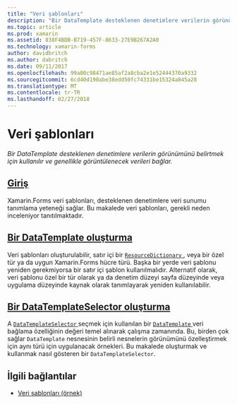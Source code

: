 ```yaml
---
title: "Veri şablonları"
description: "Bir DataTemplate desteklenen denetimlere verilerin görünümünü belirtmek için kullanılır ve genellikle görüntülenecek verileri bağlar."
ms.topic: article
ms.prod: xamarin
ms.assetid: 838F4BDB-B719-457F-8633-27E9B267A2A0
ms.technology: xamarin-forms
author: davidbritch
ms.author: dabritch
ms.date: 09/11/2017
ms.openlocfilehash: 99a00c98471ae85af2a8cba2e1e52444370a9332
ms.sourcegitcommit: 6cd40d190abe38edd50fc74331be15324a845a28
ms.translationtype: MT
ms.contentlocale: tr-TR
ms.lasthandoff: 02/27/2018
---
```

# <a name="data-templates"></a>Veri şablonları

_Bir DataTemplate desteklenen denetimlere verilerin görünümünü belirtmek için kullanılır ve genellikle görüntülenecek verileri bağlar._

## <a name="introductionintroductionmd"></a>[Giriş](introduction.md)

Xamarin.Forms veri şablonları, desteklenen denetimlere veri sunumu tanımlama yeteneği sağlar. Bu makalede veri şablonları, gerekli neden inceleniyor tanıtılmaktadır.

## <a name="creating-a-datatemplatecreatingmd"></a>[Bir DataTemplate oluşturma](creating.md)

Veri şablonları oluşturulabilir, satır içi bir [ `ResourceDictionary` ](https://developer.xamarin.com/api/type/Xamarin.Forms.ResourceDictionary/), veya bir özel tür ya da uygun Xamarin.Forms hücre türü. Başka bir yerde veri şablonu yeniden gerekmiyorsa bir satır içi şablon kullanılmalıdır. Alternatif olarak, veri şablonu özel bir tür olarak ya da denetim düzeyi sayfa düzeyinde veya uygulama düzeyinde kaynak olarak tanımlayarak yeniden kullanılabilir.

## <a name="creating-a-datatemplateselectorselectormd"></a>[Bir DataTemplateSelector oluşturma](selector.md)

A [ `DataTemplateSelector` ](https://developer.xamarin.com/api/type/Xamarin.Forms.DataTemplateSelector/) seçmek için kullanılan bir [ `DataTemplate` ](https://developer.xamarin.com/api/type/Xamarin.Forms.DataTemplate/) veri bağlama özelliğinin değeri temel alınarak çalışma zamanında. Bu, birden çok sağlar `DataTemplate` nesnesinin belirli nesnelerin görünümünü özelleştirmek için aynı türü için uygulanacak örnekleri. Bu makalede oluşturmak ve kullanmak nasıl gösteren bir `DataTemplateSelector`.


## <a name="related-links"></a>İlgili bağlantılar

- [Veri şablonları (örnek)](https://developer.xamarin.com/samples/xamarin-forms/templates/datatemplates/)
